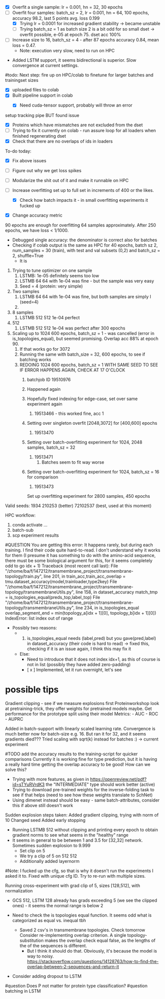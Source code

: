 
- [x] Overfit a single sample: lr = 0.001, hn = 32, 30 epochs
- [ ] Overfit four samples: batch_sz = 2, lr = 0.001, hn = 64, 100 epochs, accuracy 98.2, last 5 points avg. loss 0.199
	- [x] Trying lr = 0.0001 for increased gradient stability -> became unstable 
	- [ ] Trying batch_sz = 1 as batch size 2 is a bit odd for so small dset  -> overfit possible, e-05 at epoch 75. dset acc 100%
- [ ] Increase size to 16, batch_sz = 4 - after 87 epochs accuracy 0.84, mean loss = 0.47. 
	- Note: execution very slow, need to run on HPC
- Added LSTM support, it seems bidirectional is superior. Slow convergence at current settings. 


#todo: Next step: fire up on HPC/colab to finetune for larger batches and trainingset sizes 

- [x] uploaded files to colab
- [x] Built pipeline support in colab
	- [x] Need cuda-tensor support, probably will throw an error


setup tracking pipe BUT found issue 
- [x] Proteins which have mismatches are not excluded from the dset 
- [ ] Trying to fix it currently on colab - run assure loop for all loaders when finished regenerating dset
- [x] Check that there are no overlaps of ids in loaders

To-do today: 
- [x] Fix above issues
- [ ] Figure out why we get loss spikes 
- [ ] Modularize the shit out of it and make it runnable on HPC 
- [ ] Increase overfitting set up to full set in increments of 400 or the likes. 
	- [x] Check how batch impacts it - in small overfitting experiments it fucked up 
- [x] Change accuracy metric


90 epochs are enough for overfitting 64 samples approximately. After 250 epochs, we have loss < 1/1000. 


- Debugged single accuracy: the denominator is correct also for batches
- Checking if colab output is the same as HPC for 40 epochs, batch sz 2, num_samples = 30 (train), with test and val subsets (0,2) and batch_sz = 2, shuffle=True
	- It is 

1. Trying to tune optimizer on one sample
	1. LSTMB: 1e-05 definitely seems too low 
	2. LSTMB 64 64 with 1e-04 was fine - but the sample was very easy
	3. Seed = 4 (protein: very simple)
2. Two samples
	1. LSTMB 64 64 with 1e-04 was fine, but both samples are simply I (seed=4)
	2. 
3. 8 samples
	1. LSTMB 512 512 1e-04 perfect
4. 512
	1. LSTMB 512 512 1e-04 was perfect after 300 epochs
5. Scaling up to 1024 600 epochs, batch_sz = 1 - was cancelled (error in is_topologies_equal), but seemed promising. Overlap acc 88% at epoch 90. 
	1. If that works go for 3072 
	2. Running the same with batch_size = 32, 600 epochs, to see if batching works
	3. REDOING 1024 600 epochs, batch_sz = 1 WITH SAME SEED TO SEE IF ERROR HAPPENS AGAIN, CHECK AT 17 O'CLOCK
		1. batchjob ID 19510976
		2. Happened again
		3. Hopefully fixed indexing for edge-case, set over same experiment again 
			1. 19513466 - this worked fine, acc 1 
		4. Setting over singleton overfit [2048,3072] for [400,600] epochs 
			1. 19513470
		5. Setting over batch-overfitting experiment for 1024, 2048 samples, batch_sz = 32
			1. 19513471
				1. Batches seem to fit way worse 
		6. Setting over batch-overfitting experiment for 1024, batch_sz = 16 for comparison
			1. 19513473

			Set up overfitting experiment for 2800 samples, 450 epochs
			

Valid seeds: 
1934
210253 (better)
72102537 (best, used at this moment)


HPC workflow: 
1. conda activate ...
2. batch-sub 
3. scp experiment results



#QUESTION 
You are getting this error: It happens rarely, but during each training. I find their code quite hard-to-read. I don't understand why it works for them (I presume it has something to do with the amino-acid sequence, there must be some biological argument for this, for it seems completely odd to go idx + 1)
Traceback (most recent call last):
  File "/zhome/ba/f/147212/transmembrane_project/transmembrane-topology/train.py", line 201, in <module>
    train_acc,train_acc_overlap = tmu.dataset_accuracy(model,trainloader,type2key)
  File "/zhome/ba/f/147212/transmembrane_project/transmembrane-topology/transmembraneUtils.py", line 158, in dataset_accuracy
    match_tmp = is_topologies_equal(preds_top,label_top)
  File "/zhome/ba/f/147212/transmembrane_project/transmembrane-topology/transmembraneUtils.py", line 234, in is_topologies_equal
    overlap_segment_end = min(topology_a[idx + 1][0], topology_b[idx + 1][0])
IndexError: list index out of range


- Possibly two reasons: 
	- 1. is_topologies_equal needs (label,pred) but you gave(pred,label) in dataset_accuracy (their code is hard to read) -> fixed this, checking if it is an issue again, I think this may fix it
	- Else: 
		- Need to introduce that it does not index idx+1, as this of course is not in list (possibly they have added zero-padding)
		- [ x ] Implemented, let it run overnight, let's see  



<h1>possible tips</h1>
Gradient clipping - see if we measure explosions first
Proteinworkshop look at pretraining-trick, they offer weights for pretrained models maybe.
Get performance for the prototype split using their model 
Metrics: 
- AUC
- ROC 
- AUPRC


Added in batch-support with linearly scaled learning rate. Convergence is much better now for batch-size e.g. 16. But ran it for 32, and it seems gradients died??? Tried scaling with sqrt(k) instead for batches :) -> current experiment



#TODO add the accuracy results to the training-script for quicker comparisons
Currently it is working fine for type prediction, but it is having a really hard time getting the overlap accuracy to be good! How can we solve this? 
- Trying with more features, as given in https://openreview.net/pdf?id=sTYuRVrdK3 the "INTERMEDIATE" type should work better (active)
- Trying to download pre-trained weights for the inverse-folding task to see if that helps (need to see how these weights translate to SchNet)
- Using dimenet instead should be easy - same batch-attributes, consider this if above still doesn't work 


Sudden explosion steps taken:
Added gradient clipping, trying with norm of 10 
Changed seed
Added early stopping
- Running LSTMB 512 without clipping and printing every epoch to obtain gradient norms to see what seems in the "healthy" range
- It seems in general to be between 1 and 3.5 for [32,32] network. Sometimes sudden explosion to 9.999 
	- Set clip on 5 
	- We try a clip of 5 on 512 512 
	- Additionally added layernorm 




#Note: I fucked up the cfg, so that is why it doesn't run the experiments I asked it to. Fixed with unique cfg ID. Try to re-run with multiple sizes. 

Running cross-experiment with grad clip of 5, sizes [128,512], with normalization


- GCS 512, LSTM 128 already has grads exceeding 5 (we see the clipped ones) - it seems the normal range is below 2


- Need to check the is topologies equal function. It seems odd what is categorized as equal vs. inequal tbh
	- Saved 2 csv's in transmembrane topologies. Check tomorrow
		Consider re-implementing overlap criterion. A single topology-substitution makes the overlap check equal false, as the lengths of the of the sequences is different. 
		- But I think it should do that. Obviously, it's because the model is way to noisy. 
			https://stackoverflow.com/questions/14128763/how-to-find-the-overlap-between-2-sequences-and-return-it
			
- Consider adding dropout to LSTM 


#question Does P not matter for protein type classification?
#question batching in LSTM 


